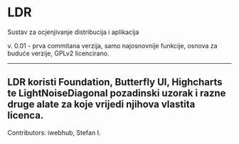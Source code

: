 LDR
===

Sustav za ocjenjivanje distribucija i aplikacija

v. 0.01 - prva commitana verzija, samo najosnovnije funkcije, osnova za buduće verzije, GPLv2 licencirano.

----------
LDR koristi Foundation, Butterfly UI, Highcharts te LightNoiseDiagonal pozadinski uzorak i razne druge alate za koje vrijedi njihova vlastita licenca.
----------
Contributors: iwebhub, Stefan I.
